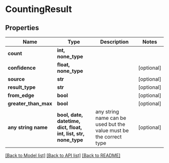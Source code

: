 # CountingResult


## Properties
Name | Type | Description | Notes
------------ | ------------- | ------------- | -------------
**count** | **int, none_type** |  | 
**confidence** | **float, none_type** |  | [optional] 
**source** | **str** |  | [optional] 
**result_type** | **str** |  | [optional] 
**from_edge** | **bool** |  | [optional] 
**greater_than_max** | **bool** |  | [optional] 
**any string name** | **bool, date, datetime, dict, float, int, list, str, none_type** | any string name can be used but the value must be the correct type | [optional]

[[Back to Model list]](../README.md#documentation-for-models) [[Back to API list]](../README.md#documentation-for-api-endpoints) [[Back to README]](../README.md)


